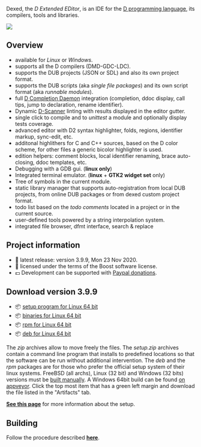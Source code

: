 Dexed, the _D Extended EDitor_, is an IDE for the [D programming language](https://dlang.org), its compilers, tools and libraries.

![](https://gitlab.com/basile.b/dexed/-/raw/master/docs/img/coedit_kde4_thumb.png)

## Overview

- available for _Linux_ or _Windows_.
- supports all the D compilers (DMD-GDC-LDC).
- supports the DUB projects (JSON or SDL) and also its own project format.
- supports the DUB scripts (aka _single file packages_) and its own script format (aka _runnable modules_).
- full [D Completion Daemon](https://github.com/dlang-community/DCD) integration (completion, ddoc display, call tips, jump to declaration, rename identifier).
- Dynamic [D-Scanner](https://github.com/dlang-community/D-Scanner) linting with results displayed in the editor gutter.
- single click to compile and to _unittest_ a module and optionally display tests coverage.
- advanced editor with D2 syntax highlighter, folds, regions, identifier markup, sync-edit, etc.
- additonal highlithers for C and C++ sources, based on the D color scheme, for other files a generic bicolor highlighter is used.
- edition helpers: comment blocks, local identifier renaming, brace auto-closing, ddoc templates, etc.
- Debugging with a GDB gui. (**linux only**)
- Integrated terminal emulator. (**linux** + **GTK2 widget set** only)
- Tree of symbols in the current module.
- static library manager that supports auto-registration from local DUB projects, from online DUB packages or from dexed custom project format.
- todo list based on the _todo comments_ located in a project or in the current source.
- user-defined tools powered by a string interpolation system.
- integrated file browser, dfmt interface, search & replace  <!--, [discover more in the manual](https://basile-z.github.io/dexed/).-->

## Project information

- :bookmark: latest release: version 3.9.9, Mon 23 Nov 2020.
- :scroll: licensed under the terms of the Boost software license.
- :dollar: Development can be supported with [Paypal donations](https://www.paypal.com/cgi-bin/webscr?cmd=_s-xclick&hosted_button_id=AQDJVC39PJF7J).

## Download version 3.9.9

- :package: [setup program for Linux 64 bit](https://gitlab.com/basile.b/dexed/-/releases/v3.9.9/downloads/binaries/dexed.3.9.9.linux64.setup.zip)
- :package: [binaries for Linux 64 bit](https://gitlab.com/basile.b/dexed/-/releases/v3.9.9/downloads/binaries/dexed.3.9.9.linux64.zip)
- :package: [rpm for Linux 64 bit](https://gitlab.com/basile.b/dexed/-/releases/v3.9.9/downloads/binaries/dexed-3.9.9-0.x86_64.rpm)
- :package: [deb for Linux 64 bit](https://gitlab.com/basile.b/dexed/-/releases/v3.9.9/downloads/binaries/dexed-3.9.9.amd64.deb)

The _zip_ archives allow to move freely the files.
The _setup.zip_ archives contain a command line program that installs to predefined locations so that the software can be run without additional intervention.
The _deb_ and the _rpm_ packages are for those who prefer the official setup system of their linux systems.
FreeBSD (all archs), Linux (32 bit) and Windows (32 bits) versions must be [built manually](https://basile.b.gitlab.io/dexed/build.html).
A Windows 64bit build can be found [on appveyor](https://ci.appveyor.com/project/BBasile/dexed/history). Click the top most item that has a green left margin and download the file listed in the "Artifacts" tab.

[**See this page**](https://basile.b.gitlab.io/dexed/setup.html) for more information about the setup.

## Building

Follow the procedure described [**here**](https://basile.b.gitlab.io/dexed/build.html).
